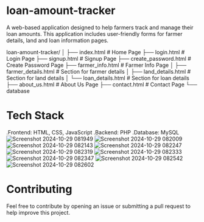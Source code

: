 # loan-amount-tracker
A web-based application designed to help farmers track and manage their loan amounts. This application includes user-friendly forms for farmer details, land and loan information pages.

loan-amount-tracker/
│
├── index.html                 # Home Page
├── login.html                 # Login Page
├── signup.html                # Signup Page
├── create_password.html       # Create Password Page
├── farmer_info.html           # Farmer Info Page
│   ├── farmer_details.html    # Section for farmer details
│   ├── land_details.html      # Section for land details
│   └── loan_details.html      # Section for loan details
├── about_us.html              # About Us Page
├── contact.html               # Contact Page
└── database

# Tech Stack
.Frontend: HTML, CSS, JavaScript
.Backend: PHP
.Database: MySQL
![Screenshot 2024-10-29 081949](https://github.com/user-attachments/assets/62b5f917-d618-4a62-a19c-0cac016dfa99)
![Screenshot 2024-10-29 082009](https://github.com/user-attachments/assets/40844712-90d1-438f-9b11-049c80c73cd1)
![Screenshot 2024-10-29 082143](https://github.com/user-attachments/assets/cf591847-a40b-4c2b-aa7f-31ae252b39fa)
![Screenshot 2024-10-29 082247](https://github.com/user-attachments/assets/5b77b3f9-f9e4-4771-80c0-c79a06c28e30)
![Screenshot 2024-10-29 082319](https://github.com/user-attachments/assets/022dea79-db95-48ce-9e5e-e92b78b0956a)
![Screenshot 2024-10-29 082333](https://github.com/user-attachments/assets/673d8702-5783-48e2-a126-65313fcf6b89)
![Screenshot 2024-10-29 082347](https://github.com/user-attachments/assets/5c279f5b-31ac-413b-96f4-e9d863485b79)
![Screenshot 2024-10-29 082542](https://github.com/user-attachments/assets/1401f68d-33db-4c65-a27d-14f51c14b38d)
![Screenshot 2024-10-29 082602](https://github.com/user-attachments/assets/713dd5a5-5e05-4e05-a825-27200f335cae)



# Contributing
Feel free to contribute by opening an issue or submitting a pull request to help improve this project.


